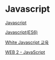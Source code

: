 # Javascript

[Javascript](Javascript/Javascript.md)

[Javascript(ES6)](Javascript/Javascript(ES6).md)

[White Javascript 교육](Javascript/White_Javascript_교육.md)

[WEB 2 - JavaScript](Javascript/WEB%202%20-%20JavaScript%20af59504284634d88a5b7c8937b3ad4ed.md)